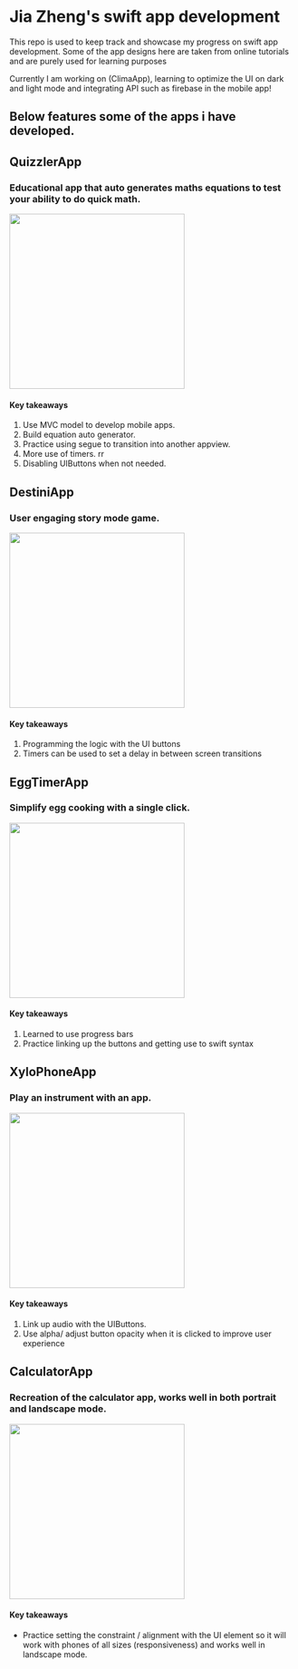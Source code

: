 # Jia Zheng's swift app development 

This repo is used to keep track and showcase my progress on swift app development. Some of the app designs here are taken from online tutorials and are purely used for learning purposes

Currently I am working on (ClimaApp), learning to optimize the UI on dark and light mode and integrating API such as firebase in the mobile app!


## Below features some of the apps i have developed.

## QuizzlerApp
### Educational app that auto generates maths equations to test your ability to do quick math.

<img src="/demo/QuizzlerDemo.gif" width="309"/>

#### Key takeaways
1. Use MVC model to develop mobile apps.
2. Build equation auto generator.
3. Practice using segue to transition into another appview.
4. More use of timers.
rr
5. Disabling UIButtons when not needed.

## DestiniApp
### User engaging story mode game.

<img src="/demo/DestiniDemo.gif" width="309"/>

#### Key takeaways
1. Programming the logic with the UI buttons
2. Timers can be used to set a delay in between screen transitions

## EggTimerApp
### Simplify egg cooking with a single click.
<img src="/demo/EggMakerDemo.gif" width="309"/>

#### Key takeaways
1. Learned to use progress bars
2. Practice linking up the buttons and getting use to swift syntax

## XyloPhoneApp
### Play an instrument with an app.

<img src="/demo/XylophoneDemo.gif" width="309"/>

#### Key takeaways
1. Link up audio with the UIButtons.
2. Use alpha/ adjust button opacity when it is clicked to improve user experience

## CalculatorApp
### Recreation of the calculator app, works well in both portrait and landscape mode.

<img src="/demo/CalculatorDemo.gif" width="309"/>

#### Key takeaways
- Practice setting the constraint / alignment with the UI element so it will work with phones of all sizes (responsiveness) and works well in landscape mode.

